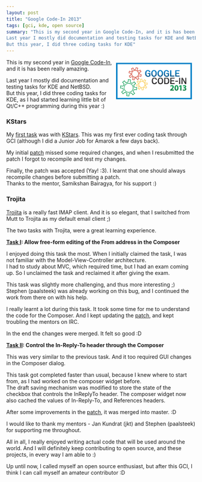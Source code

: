 ```yaml
---
layout: post
title: "Google Code-In 2013"
tags: [gci, kde, open source]
summary: "This is my second year in Google Code-In, and it is has been really amazing. 
Last year I mostly did documentation and testing tasks for KDE and NetBSD.  
But this year, I did three coding tasks for KDE"
---
```


<img src="/img/gci2013.png" style="width:40%; float:right; padding: 10px;" />

This is my second year in [Google Code-In](https://developers.google.com/open-source/gci/), and it is has been really amazing. 
 
Last year I mostly did documentation and testing tasks for KDE and NetBSD.  
But this year, I did three coding tasks for KDE, as I had started learning little bit of 
Qt/C++ programming during this year :)


### KStars

My [first task](https://www.google-melange.com/gci/task/view/google/gci2013/5783794355273728) was with 
[KStars](http://edu.kde.org/applications/science/kstars/). 
This was my first ever coding task through GCI (although I did a Junior Job for Amarok a few days back).  

My initial [patch](https://git.reviewboard.kde.org/r/113936/) missed some 
required changes, and when I resubmitted the patch I forgot to recompile and test my changes.

Finally, the patch was accepted (Yay! :3).
I learnt that one should always recompile changes before submitting a patch.  
Thanks to the mentor, Samikshan Bairagya, for his support :)

### Trojita

[Trojita](http://trojita.flaska.net/) is a really fast IMAP client. 
And it is so elegant, that I switched from Mutt to Trojita as my default email client ;) 

The two tasks with Trojita, were a great learning experience.

**[Task I](https://www.google-melange.com/gci/task/view/google/gci2013/6432577082621952):
Allow free-form editing of the From address in the Composer**

I enjoyed doing this task the most. When I initially claimed the task, I was not familiar
with the Model-View-Controller architecture.  
I had to study about MVC, which required time, but I had an exam coming up. So I
unclaimed the task and reclaimed it after giving the exam.

This task was slightly more challenging, and thus more interesting ;)  
Stephen (paalsteek) was already working on this bug, and I continued
the work from there on with his help.  

I really learnt a lot during this task. It took some time for me to understand the code
for the Composer. And I kept updating the [patch](https://github.com/jailuthra/trojita/commit/33b0468),
and kept troubling the mentors on IRC.

In the end the changes were merged. It felt so good :D

**[Task II](https://www.google-melange.com/gci/task/view/google/gci2013/5839379822018560):
Control the In-Reply-To header through the Composer**

This was very similar to the previous task. And it too required GUI changes in the Composer dialog.

This task got completed faster than usual, because I knew where to start from, as I had worked on the
composer widget before.  
The draft saving mechanism was modified to store the state of the checkbox that controls the InReplyTo header.
The composer widget now also cached the values of In-Reply-To, and References headers.

After some improvements in the [patch](https://git.reviewboard.kde.org/r/114319/), 
it was merged into master. :D

I would like to thank my mentors - Jan Kundrat (jkt) and Stephen (paalsteek) for supporting me throughout.

All in all, I really enjoyed writing actual code that will be used around the world.
And I will definitely keep contributing to open source, and these projects, in every way I am able to :)

Up until now, I called myself an open source enthusiast, but after this GCI,
I think I can call myself an amateur contributor :D

